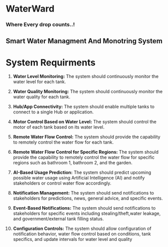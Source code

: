 # WaterWard 
### Where Every drop counts..!
## Smart Water Managment And Monotring System 

# System Requirments 
1. **Water Level Monitoring:**
The system should continuously monitor the water level for each tank.

2. **Water Quality Monitoring:**
The system should continuously monitor the water quality for each tank.

3. **Hub/App Connectivity:**
The system should enable multiple tanks to connect to a single Hub or application.

4. **Motor Control Based on Water Level:**
The system should control the motor of each tank based on its water level.

5. **Remote Water Flow Control:**
The system should provide the capability to remotely control the water flow for each tank.

6. **Remote Water Flow Control for Specific Regions:**
The system should provide the capability to remotely control the water flow for specific regions such as bathroom 1, bathroom 2, and the garden.

7. **AI-Based Usage Prediction:**
The system should predict upcoming possible water usage using Artificial Intelligence (AI) and notify stakeholders or control water flow accordingly.

8. **Notification Management:**
The system should send notifications to stakeholders for predictions, news, general advice, and specific events.

9. **Event-Based Notifications:**
The system should send notifications to stakeholders for specific events including stealing/theft,water leakage, and government/external tank filling status.

10. **Configuration Controls:**
The system should allow configuration of notification behavior, water flow control based on conditions, tank specifics, and update intervals for water level and quality
